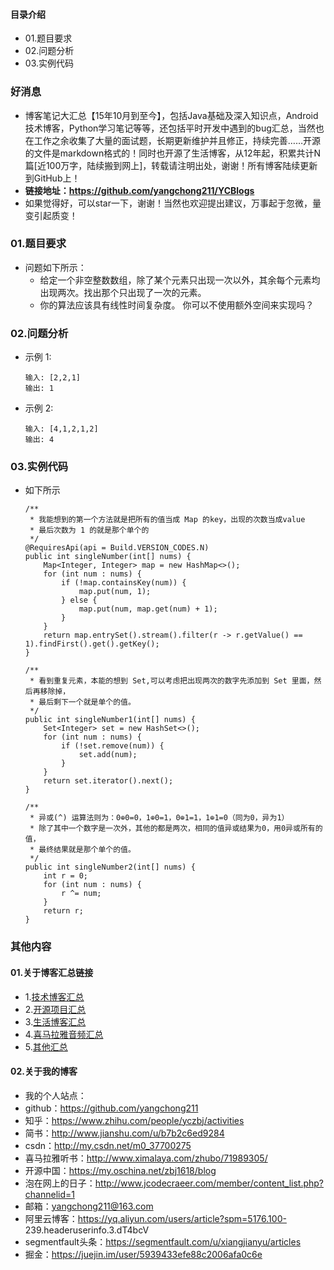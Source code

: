 #### 目录介绍
- 01.题目要求
- 02.问题分析
- 03.实例代码



### 好消息
- 博客笔记大汇总【15年10月到至今】，包括Java基础及深入知识点，Android技术博客，Python学习笔记等等，还包括平时开发中遇到的bug汇总，当然也在工作之余收集了大量的面试题，长期更新维护并且修正，持续完善……开源的文件是markdown格式的！同时也开源了生活博客，从12年起，积累共计N篇[近100万字，陆续搬到网上]，转载请注明出处，谢谢！所有博客陆续更新到GitHub上！
- **链接地址：https://github.com/yangchong211/YCBlogs**
- 如果觉得好，可以star一下，谢谢！当然也欢迎提出建议，万事起于忽微，量变引起质变！






### 01.题目要求
- 问题如下所示：
    - 给定一个非空整数数组，除了某个元素只出现一次以外，其余每个元素均出现两次。找出那个只出现了一次的元素。
    - 你的算法应该具有线性时间复杂度。 你可以不使用额外空间来实现吗？




### 02.问题分析
- 示例 1:
    ```
    输入: [2,2,1]
    输出: 1
    ```
- 示例 2:
    ```
    输入: [4,1,2,1,2]
    输出: 4
    ```


### 03.实例代码
- 如下所示
    ```
    /**
     * 我能想到的第一个方法就是把所有的值当成 Map 的key，出现的次数当成value
     * 最后次数为 1 的就是那个单个的
     */
    @RequiresApi(api = Build.VERSION_CODES.N)
    public int singleNumber(int[] nums) {
        Map<Integer, Integer> map = new HashMap<>();
        for (int num : nums) {
            if (!map.containsKey(num)) {
                map.put(num, 1);
            } else {
                map.put(num, map.get(num) + 1);
            }
        }
        return map.entrySet().stream().filter(r -> r.getValue() == 1).findFirst().get().getKey();
    }

    /**
     * 看到重复元素，本能的想到 Set,可以考虑把出现两次的数字先添加到 Set 里面，然后再移除掉，
     * 最后剩下一个就是单个的值。
     */
    public int singleNumber1(int[] nums) {
        Set<Integer> set = new HashSet<>();
        for (int num : nums) {
            if (!set.remove(num)) {
                set.add(num);
            }
        }
        return set.iterator().next();
    }

    /**
     * 异或(^) 运算法则为：0⊕0=0，1⊕0=1，0⊕1=1，1⊕1=0（同为0，异为1）
     * 除了其中一个数字是一次外，其他的都是两次，相同的值异或结果为0，用0异或所有的值，
     * 最终结果就是那个单个的值。
     */
    public int singleNumber2(int[] nums) {
        int r = 0;
        for (int num : nums) {
            r ^= num;
        }
        return r;
    }
    ```




### 其他内容
#### 01.关于博客汇总链接
- 1.[技术博客汇总](https://www.jianshu.com/p/614cb839182c)
- 2.[开源项目汇总](https://blog.csdn.net/m0_37700275/article/details/80863574)
- 3.[生活博客汇总](https://blog.csdn.net/m0_37700275/article/details/79832978)
- 4.[喜马拉雅音频汇总](https://www.jianshu.com/p/f665de16d1eb)
- 5.[其他汇总](https://www.jianshu.com/p/53017c3fc75d)



#### 02.关于我的博客
- 我的个人站点：
- github：https://github.com/yangchong211
- 知乎：https://www.zhihu.com/people/yczbj/activities
- 简书：http://www.jianshu.com/u/b7b2c6ed9284
- csdn：http://my.csdn.net/m0_37700275
- 喜马拉雅听书：http://www.ximalaya.com/zhubo/71989305/
- 开源中国：https://my.oschina.net/zbj1618/blog
- 泡在网上的日子：http://www.jcodecraeer.com/member/content_list.php?channelid=1
- 邮箱：yangchong211@163.com
- 阿里云博客：https://yq.aliyun.com/users/article?spm=5176.100- 239.headeruserinfo.3.dT4bcV
- segmentfault头条：https://segmentfault.com/u/xiangjianyu/articles
- 掘金：https://juejin.im/user/5939433efe88c2006afa0c6e










